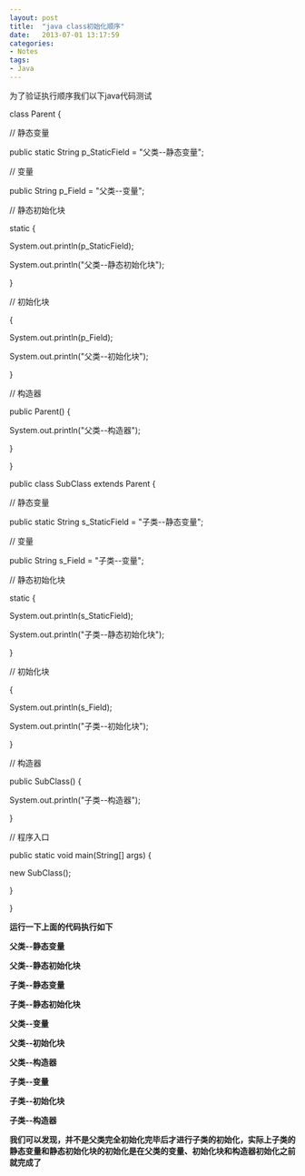 ```yaml
---
layout: post
title:  "java class初始化顺序"
date:   2013-07-01 13:17:59
categories: 
- Notes 
tags:
- Java
---
```


为了验证执行顺序我们以下java代码测试

class Parent { 

// 静态变量 

public static String p_StaticField = "父类--静态变量"; 

// 变量 

public String p_Field = "父类--变量"; 


// 静态初始化块 

static { 

System.out.println(p_StaticField); 

System.out.println("父类--静态初始化块"); 

} 


// 初始化块 

{ 

System.out.println(p_Field); 

System.out.println("父类--初始化块"); 


} 


// 构造器 

public Parent() { 

System.out.println("父类--构造器"); 

} 

} 


public class SubClass extends Parent { 

// 静态变量 

public static String s_StaticField = "子类--静态变量"; 

// 变量 

public String s_Field = "子类--变量"; 

// 静态初始化块 

static { 

System.out.println(s_StaticField); 

System.out.println("子类--静态初始化块"); 

} 

// 初始化块 

{ 

System.out.println(s_Field); 

System.out.println("子类--初始化块"); 

} 


// 构造器 

public SubClass() { 

System.out.println("子类--构造器"); 

} 


// 程序入口 

public static void main(String[] args) { 

new SubClass(); 

} 

} 


**运行一下上面的代码执行如下**

**父类--静态变量** 

**父类--静态初始化块**

**子类--静态变量** 

**子类--静态初始化块** 

**父类--变量** 

**父类--初始化块** 

**父类--构造器** 

**子类--变量**

**子类--初始化块** 

**子类--构造器**


**我们可以发现，并不是父类完全初始化完毕后才进行子类的初始化，实际上子类的静态变量和静态初始化块的初始化是在父类的变量、初始化块和构造器初始化之前就完成了**

